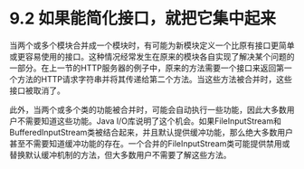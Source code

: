 # 9.2 如果能简化接口，就把它集中起来

当两个或多个模块合并成一个模块时，有可能为新模块定义一个比原有接口更简单或更容易使用的接口。这种情况经常发生在原来的模块各自实现了解决某个问题的一部分。在上一节的HTTP服务器的例子中，原来的方法需要一个接口来返回第一个方法的HTTP请求字符串并将其传递给第二个方法。当这些方法被合并时，这些接口被取消了。

此外，当两个或多个类的功能被合并时，可能会自动执行一些功能，因此大多数用户不需要知道这些功能。Java I/O库说明了这个机会。如果FileInputStream和BufferedInputStream类被结合起来，并且默认提供缓冲功能，那么绝大多数用户甚至不需要知道缓冲功能的存在。一个合并的FileInputStream类可能提供禁用或替换默认缓冲机制的方法，但大多数用户不需要了解这些方法。
